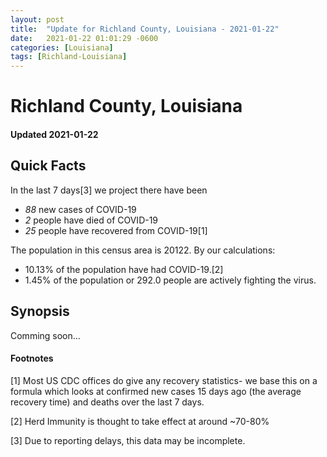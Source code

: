 ```yaml
---
layout: post
title:  "Update for Richland County, Louisiana - 2021-01-22"
date:   2021-01-22 01:01:29 -0600
categories: [Louisiana]
tags: [Richland-Louisiana]
---
```


# Richland County, Louisiana
#### Updated 2021-01-22

## Quick Facts

In the last 7 days[3] we project there have been
- *88* new cases of COVID-19
- *2* people have died of COVID-19
- *25* people have recovered from COVID-19[1]

The population in this census area is 20122. By our calculations:
- 10.13% of the population have had COVID-19.[2]
- 1.45% of the population or 292.0 people are actively fighting the virus.

## Synopsis

Comming soon...


#### Footnotes

[1] Most US CDC offices do give any recovery statistics- we base this on a formula which looks at confirmed new cases
15 days ago (the average recovery time) and deaths over the last 7 days.

[2] Herd Immunity is thought to take effect at around ~70-80%

[3] Due to reporting delays, this data may be incomplete.
 
    